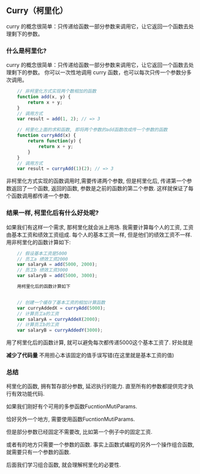 ## Curry（柯里化）

curry 的概念很简单：只传递给函数一部分参数来调用它，让它返回一个函数去处理剩下的参数。

### 什么是柯里化?

curry 的概念很简单：只传递给函数一部分参数来调用它，让它返回一个函数去处理剩下的参数。
你可以一次性地调用 curry 函数，也可以每次只传一个参数分多次调用。

```js
    // 非柯里化方式实现两个数相加的函数
    function add(x, y) {
        return x + y;
    }
    // 调用方式
    var result = add(1, 2); // => 3

    // 柯里化上面的求和函数, 即将两个参数的add函数改成传一个参数的函数
    function curryAdd(x) {
        return function(y) {
            return x + y;
        }
    }
    // 调用方式
    var result = curryAdd(1)(2); // => 3

```

非柯里化方式实现的函数调用时,需要传递两个参数, 但是柯里化后, 传递第一个参数返回了一个函数, 返回的函数, 参数是之前的函数的第二个参数. 这样就保证了每个函数调用都传递一个参数.

### 结果一样, 柯里化后有什么好处呢?

如果我们有这样一个需求, 那柯里化就会派上用场. 我需要计算每个人的工资, 工资由基本工资和绩效工资组成. 每个人的基本工资一样, 但是他们的绩效工资不一样.用非柯里化的函数计算如下:

```js
    // 假设基本工资是5000
    // 员工a 绩效工资2000
    var salaryA = add(5000, 2000);
    // 员工b 绩效工资3000
    var salaryB = add(5000, 3000);

    用柯里化后的函数计算如下


    // 创建一个缓存了基本工资的相加计算函数
    var curryAddedX = curryAdd(5000);
    // 计算员工a的工资
    var salaryA = curryAddeX(2000);
    // 计算员工b的工资
    var salaryB = curryAddedY(3000);

```

用了柯里化后的函数计算, 就可以避免每次都传递5000这个基本工资了. 好处就是

**减少了代码量**
不用担心本该固定的值手误写错(在这里就是基本工资的值)


### 总结

柯里化的函数, 拥有暂存部分参数, 延迟执行的能力. 直至所有的参数都提供完才执行有效功能代码.

如果我们刚好有个可用的多参函数FucntionMutiParams.

恰好另外一个地方, 需要使用函数FucntionMutiParams.

但是部分参数已经固定不需要改, 比如第一个例子中的固定工资.

或者有的地方只需要一个参数的函数. 事实上函数式编程的另外一个操作组合函数, 就需要只有一个参数的函数.

后面我们学习组合函数, 就会理解柯里化的必要性.
